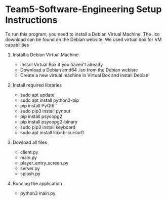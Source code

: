 # Team5-Software-Engineering Setup Instructions

To run this program, you need to install a Debian Virtual Machine. The .iso download can be found on the Debian website. We used virtual box for VM capabilities

  1. Install a Debian Virtual Machine
     - Install Virtual Box if you haven't already
     - Download a Debian amd64 .iso from the Debian webiste
     - Create a new virtual machine in Virtual Box and install Debian

  2. Install required libraries
     - sudo apt update
     - sudo apt install python3-pip
     - pip install PyQt6
     - sudo pip3 install pynput
     - pip install psycopg2
     - pip install psycopg2-binary
     - sudo pip3 install keyboard
     - sudo apt install libxcb-cursor0
    
  3. Dowload all files
     - client.py
     - main.py
     - player_entry_screen.py
     - server.py
     - splash.py
    
  5. Running the application
     - python3 main.py
